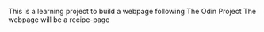 This is a learning project to build a webpage following The Odin Project
The webpage will be a recipe-page